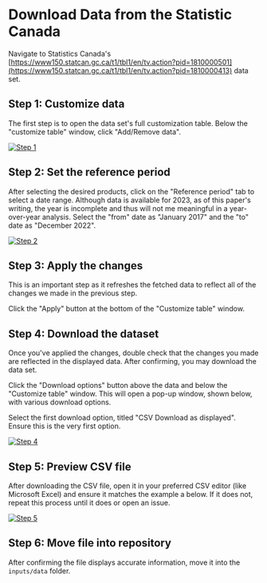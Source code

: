 # Download Data from the Statistic Canada
Navigate to Statistics Canada's [https://www150.statcan.gc.ca/t1/tbl1/en/tv.action?pid=1810000501](https://www150.statcan.gc.ca/t1/tbl1/en/tv.action?pid=1810000413) data set. 


## Step 1: Customize data
The first step is to open the data set's full customization table. Below the "customize table" window, click "Add/Remove data". 

[![Step 1](Home/Downloads/Canada_Inflation/scripts/01-download_data/images/step1.png)](Canada_Inflation/scripts/01-download_data/images/step1.png)


## Step 2: Set the reference period
After selecting the desired products, click on the "Reference period" tab to select a date range. Although data is available for 2023, as of this paper's writing, the year is incomplete and thus will not me meaningful in a year-over-year analysis. Select the "from" date as "January 2017" and the "to" date as "December 2022". 

[![Step 2](https://raw.githubusercontent.com/seb646/groceries-and-inflation/main/guides/images/00-step_4.png)](https://raw.githubusercontent.com/seb646/groceries-and-inflation/main/guides/images/00-step_4.png)


## Step 3: Apply the changes
This is an important step as it refreshes the fetched data to reflect all of the changes we made in the previous step. 

Click the "Apply" button at the bottom of the "Customize table" window. 


## Step 4: Download the dataset
Once you've applied the changes, double check that the changes you made are reflected in the displayed data. After confirming, you may download the data set. 

Click the "Download options" button above the data and below the "Customize table" window. This will open a pop-up window, shown below, with various download options.

Select the first download option, titled "CSV Download as displayed". Ensure this is the very first option. 

[![Step 4](https://raw.githubusercontent.com/seb646/groceries-and-inflation/main/guides/images/00-step_6.png)](https://raw.githubusercontent.com/seb646/groceries-and-inflation/main/guides/images/00-step_6.png) 


## Step 5: Preview CSV file 
After downloading the CSV file, open it in your preferred CSV editor (like Microsoft Excel) and ensure it matches the example a below. If it does not, repeat this process until it does or open an issue. 

[![Step 5](https://raw.githubusercontent.com/seb646/groceries-and-inflation/main/guides/images/00-step_7.png)](https://raw.githubusercontent.com/seb646/groceries-and-inflation/main/guides/images/00-step_7.png) 

## Step 6: Move file into repository
After confirming the file displays accurate information, move it into the `inputs/data` folder. 
